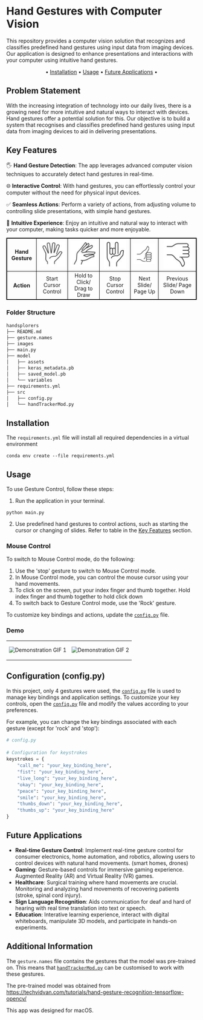 # Hand Gestures with Computer Vision
<text>This repository provides a computer vision solution that recognizes and classifies predefined hand gestures using input data from imaging devices. Our application is designed to enhance presentations and interactions with your computer using intuitive hand gestures.</text>

<div align="center">

•  [Installation](#installation)  •  [Usage](#usage)  •  [Future Applications](#future-applications)  •

</div>

## Problem Statement

With the increasing integration of technology into our daily lives, there is a growing need for more intuitive and natural ways to interact with devices. Hand gestures offer a potential solution for this. Our objective is to build a system that recognises and classifies predefined hand gestures using input data from imaging devices to aid in delivering presentations.


## Key Features

🖐️ **Hand Gesture Detection**: The app leverages advanced computer vision techniques to accurately detect hand gestures in real-time.

🌐 **Interactive Control**: With hand gestures, you can effortlessly control your computer without the need for physical input devices.

✅ **Seamless Actions**: Perform a variety of actions, from adjusting volume to controlling slide presentations, with simple hand gestures.

🚀 **Intuitive Experience**: Enjoy an intuitive and natural way to interact with your computer, making tasks quicker and more enjoyable.


<table class="center" style="border-collapse: collapse; width: 100%; border: 1px solid black;">
  <thead>
    <tr>
      <th align="center" valign="middle" style="border: 1px solid black;">Hand Gesture</th>
      <td align="center" style="border: 1px solid black;"><img src="images/stop.png" alt="stop"></td>
      <td align="center" style="border: 1px solid black;"><img src="images/click1.png" alt="click"></td>
      <td align="center" style="border: 1px solid black;"><img src="images/rock.png" alt="rock"></td>
      <td align="center" style="border: 1px solid black;"><img src="images/thumbsup.png" alt="thumbsup"></td>
      <td align="center" style="border: 1px solid black;"><img src="images/thumbsdown.png" alt="thumbsdown"></td>
    </tr>
  </thead>
  <tbody>
    <tr>
      <th align="center" valign="middle" style="border: 1px solid black;">Action</th>
      <td align="center" style="border: 1px solid black;">Start Cursor Control</td>
      <td align="center" style="border: 1px solid black;">Hold to Click/ Drag to Draw</td>
      <td align="center" style="border: 1px solid black;">Stop Cursor Control</td>
      <td align="center" style="border: 1px solid black;">Next Slide/ Page Up</td>
      <td align="center" style="border: 1px solid black;">Previous Slide/ Page Down</td>
    </tr>
  </tbody>
</table>


### Folder Structure
```
handsplorers
├── README.md
├── gesture.names
├── images
├── main.py
├── model
│   ├── assets
│   ├── keras_metadata.pb
│   ├── saved_model.pb
│   └── variables
├── requirements.yml
├── src
│   ├── config.py
│   └── handTrackerMod.py
```
## Installation
The `requirements.yml` file will install all required dependencies in a virtual environment
```
conda env create --file requirements.yml
```

<!-- - `openCV == 4.8.1.78`
- `mediapipe == 0.10.7`
- `tensorflow == 2.14.1` -->

## Usage

To use Gesture Control, follow these steps:

1. Run the application in your terminal.
```
python main.py
```

2. Use predefined hand gestures to control actions, such as starting the cursor or changing of slides. Refer to table in the [Key Features](#key-features) section.

### Mouse Control
To switch to Mouse Control mode, do the following:

1. Use the 'stop' gesture to switch to Mouse Control mode.
2. In Mouse Control mode, you can control the mouse cursor using your hand movements.
3. To click on the screen, put your index finger and thumb together. Hold index finger and thumb together to hold click down
4. To switch back to Gesture Control mode, use the 'Rock' gesture.

To customize key bindings and actions, update the [`config.py`](../src/config.py) file.

### Demo
<table>
<tr>
<td>

![Demonstration GIF 1](images/demo_gif_1.gif)

</td>
<td>

![Demonstration GIF 2](images/demo_gif_2.gif)

</td>
</tr>
</table>


## Configuration (config.py)
In this project, only 4 gestures were used, the [`config.py`](../src/config.py) file is used to manage key bindings and application settings. To customize your key controls, open the [`config.py`](../src/config.py) file and modify the values according to your preferences.

For example, you can change the key bindings associated with each gesture (except for 'rock' and 'stop'):

```python
# config.py

# Configuration for keystrokes
keystrokes = {
    "call_me": "your_key_binding_here",
    "fist": "your_key_binding_here",
    "live_long": "your_key_binding_here",
    "okay": "your_key_binding_here",
    "peace": "your_key_binding_here",
    "smile": "your_key_binding_here",
    "thumbs_down": "your_key_binding_here",
    "thumbs_up": "your_key_binding_here"
}
```

## Future Applications
- **Real-time Gesture Control**: Implement real-time gesture control for consumer electronics, home automation, and robotics, allowing users to control devices with natural hand movements. (smart homes, drones)
- **Gaming**: Gesture-based controls for immersive gaming experience. Augmented Reality (AR) and Virtual Reality (VR) games.
- **Healthcare**: Surgical training where hand movements are crucial. Monitoring and analyzing hand movements of recovering patients (stroke, spinal cord injury).
- **Sign Language Recognition**: Aids communication for deaf and hard of hearing with real time translation into text or speech.
- **Education**: Interative learning experience, interact with digital whiteboards, manipulate 3D models, and participate in hands-on experiments. 

## Additional Information

The `gesture.names` file contains the gestures that the model was pre-trained on. This means that [`handTrackerMod.py`](../gesture.names) can be customised to work with these gestures.

The pre-trained model was obtained from https://techvidvan.com/tutorials/hand-gesture-recognition-tensorflow-opencv/

This app was designed for macOS.